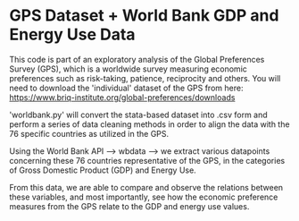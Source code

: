 # GPS Dataset + World Bank GDP and Energy Use Data
This code is part of an exploratory analysis of the Global Preferences Survey (GPS), which is a worldwide survey measuring economic preferences such as risk-taking, patience, reciprocity and others. You will need to download the 'individual' dataset of the GPS from here: https://www.briq-institute.org/global-preferences/downloads

'worldbank.py' will convert the stata-based dataset into .csv form and perform a series of data cleaning methods in order to align the data with the 76 specific countries as utilized in the GPS. 

Using the World Bank API --> wbdata --> we extract various datapoints concerning these 76 countries representative of the GPS, in the categories of Gross Domestic Product (GDP) and Energy Use.

From this data, we are able to compare and observe the relations between these variables, and most importantly, see how the economic preference measures from the GPS relate to the GDP and energy use values. 


